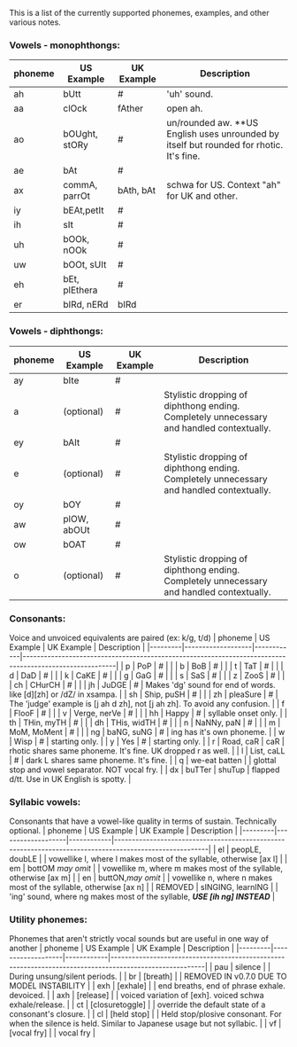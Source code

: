 This is a list of the currently supported phonemes, examples, and other various notes.

### Vowels - monophthongs:
| phoneme | US Example        | UK Example | Description                                                                                            |
|---------|-------------------|------------|--------------------------------------------------------------------------------------------------------|
| ah      | bUtt              | #          | 'uh' sound.                                                                                            |
| aa      | clOck             | fAther     | open ah.                                                                                               |
| ao      | bOUght, stORy     | #          | un/rounded aw. **US English uses unrounded by itself but rounded for rhotic. It's fine.                |
| ae      | bAt               | #          |                                                                                                        |
| ax      | commA, parrOt     | bAth, bAt  | schwa for US. Context "ah" for UK and other.                                                           |
| iy      | bEAt,petIt        | #          |                                                                                                        |
| ih      | sIt               | #          |                                                                                                        |
| uh      | bOOk, nOOk        | #          |                                                                                                        |
| uw      | bOOt, sUIt        | #          |                                                                                                        |
| eh      | bEt, plEthera     | #          |                                                                                                        |
| er      | bIRd, nERd        | bIRd       |                                                                                                        |
### Vowels - diphthongs:
| phoneme | US Example        | UK Example | Description                                                                                            |
|---------|-------------------|------------|--------------------------------------------------------------------------------------------------------|
| ay      | bIte              | #          |                                                                                                        |
| a       | (optional)        | #          | Stylistic dropping of diphthong ending. Completely unnecessary and handled contextually.               |
| ey      | bAIt              | #          |                                                                                                        |
| e       | (optional)        | #          | Stylistic dropping of diphthong ending. Completely unnecessary and handled contextually.               |
| oy      | bOY               | #          |                                                                                                        |
| aw      | plOW, abOUt       | #          |                                                                                                        |
| ow      | bOAT              | #          |                                                                                                        |
| o       | (optional)        | #          | Stylistic dropping of diphthong ending. Completely unnecessary and handled contextually.               |
### Consonants:
Voice and unvoiced equivalents are paired (ex: k/g, t/d)
| phoneme | US Example        | UK Example | Description                                                                                            |
|---------|-------------------|------------|--------------------------------------------------------------------------------------------------------|
| p       | PoP               | #          |                                                                                                        |
| b       | BoB               | #          |                                                                                                        |
| t       | TaT               | #          |                                                                                                        |
| d       | DaD               | #          |                                                                                                        |
| k       | CaKE              | #          |                                                                                                        |
| g       | GaG               | #          |                                                                                                        |
| s       | SaS               | #          |                                                                                                        |
| z       | ZooS              | #          |                                                                                                        |
| ch      | CHurCH            | #          |                                                                                                        |
| jh      | JuDGE             | #          | Makes 'dg' sound for end of words. like [d][zh] or /dZ/ in xsampa.                                     |
| sh      | Ship, puSH        | #          |                                                                                                        |
| zh      | pleaSure          | #          | The 'judge' example is [j ah d zh], not [j ah zh]. To avoid any confusion.                             |
| f       | FlooF             | #          |                                                                                                        |
| v       | Verge, nerVe      | #          |                                                                                                        |
| hh      | Happy             | #          | syllable onset only.                                                                                   |
| th      | THin, myTH        | #          |                                                                                                        |
| dh      | THis, widTH       | #          |                                                                                                        |
| n       | NaNNy, paN        | #          |                                                                                                        |
| m       | MoM, MoMent       | #          |                                                                                                        |
| ng      | baNG, suNG        | #          | ing has it's own phoneme.                                                                              |
| w       | Wisp              | #          | starting only.                                                                                         |
| y       | Yes               | #          | starting only.                                                                                         |
| r       | Road, caR         | caR        | rhotic shares same phoneme. It's fine. UK dropped r as well.                                           |
| l       | List, caLL        | #          | dark L shares same phoneme. It's fine.                                                                 |
| q       | we-eat batten     |            | glottal stop and vowel separator. NOT vocal fry.                                                       |
| dx      | buTTer            | shuTup     | flapped d/tt. Use in UK English is spotty.                                                             |
### Syllabic vowels:
Consonants that have a vowel-like quality in terms of sustain. Technically optional.
| phoneme | US Example        | UK Example | Description                                                                                            |
|---------|-------------------|------------|--------------------------------------------------------------------------------------------------------|
| el      | peopLE, doubLE    |            | vowellike l, where l makes most of the syllable, otherwise [ax l]                                      |
| em      | bottOM *may omit* |            | vowellike m, where m makes most of the syllable, otherwise [ax m]                                      |
| en      | buttON,*may omit* |            | vowellike n, where n makes most of the syllable, otherwise [ax n]                                      |
| REMOVED | sINGING, learnING |            | 'ing' sound, where ng makes most of the syllable, _**USE [ih ng] INSTEAD**_                            |
### Utility phonemes:
Phonemes that aren't strictly vocal sounds but are useful in one way of another
| phoneme | US Example        | UK Example | Description                                                                                            |
|---------|-------------------|------------|--------------------------------------------------------------------------------------------------------|
| pau     | silence           |            | During unsung/silent periods.                                                                          |
| br      | [breath]          |            | REMOVED IN v0.7.0 DUE TO MODEL INSTABILITY                                                             |
| exh     | [exhale]          |            | end breaths, end of phrase exhale. devoiced.                                                           |
| axh     | [release]         |            | voiced variation of [exh]. voiced schwa exhale/release.                                                |
| ct      | [closuretoggle]   |            | override the default state of a consonant's closure.                                                   |
| cl      | [held stop]       |            | Held stop/plosive consonant. For when the silence is held. Similar to Japanese usage but not syllabic. |
| vf      | [vocal fry]       |            | vocal fry                                                                                              |
